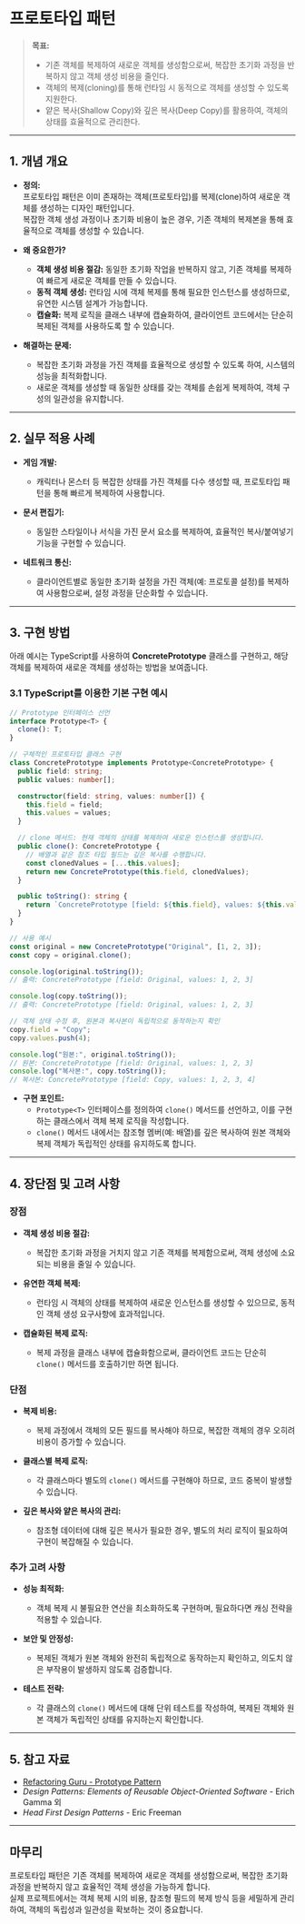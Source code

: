 # 프로토타입 패턴

> **목표:**  
> - 기존 객체를 복제하여 새로운 객체를 생성함으로써, 복잡한 초기화 과정을 반복하지 않고 객체 생성 비용을 줄인다.  
> - 객체의 복제(cloning)를 통해 런타임 시 동적으로 객체를 생성할 수 있도록 지원한다.  
> - 얕은 복사(Shallow Copy)와 깊은 복사(Deep Copy)를 활용하여, 객체의 상태를 효율적으로 관리한다.

---

## 1. 개념 개요

- **정의:**  
  프로토타입 패턴은 이미 존재하는 객체(프로토타입)를 복제(clone)하여 새로운 객체를 생성하는 디자인 패턴입니다.  
  복잡한 객체 생성 과정이나 초기화 비용이 높은 경우, 기존 객체의 복제본을 통해 효율적으로 객체를 생성할 수 있습니다.

- **왜 중요한가?**  
  - **객체 생성 비용 절감:** 동일한 초기화 작업을 반복하지 않고, 기존 객체를 복제하여 빠르게 새로운 객체를 만들 수 있습니다.  
  - **동적 객체 생성:** 런타임 시에 객체 복제를 통해 필요한 인스턴스를 생성하므로, 유연한 시스템 설계가 가능합니다.  
  - **캡슐화:** 복제 로직을 클래스 내부에 캡슐화하여, 클라이언트 코드에서는 단순히 복제된 객체를 사용하도록 할 수 있습니다.

- **해결하는 문제:**  
  - 복잡한 초기화 과정을 가진 객체를 효율적으로 생성할 수 있도록 하여, 시스템의 성능을 최적화합니다.  
  - 새로운 객체를 생성할 때 동일한 상태를 갖는 객체를 손쉽게 복제하여, 객체 구성의 일관성을 유지합니다.

---

## 2. 실무 적용 사례

- **게임 개발:**  
  - 캐릭터나 몬스터 등 복잡한 상태를 가진 객체를 다수 생성할 때, 프로토타입 패턴을 통해 빠르게 복제하여 사용합니다.

- **문서 편집기:**  
  - 동일한 스타일이나 서식을 가진 문서 요소를 복제하여, 효율적인 복사/붙여넣기 기능을 구현할 수 있습니다.

- **네트워크 통신:**  
  - 클라이언트별로 동일한 초기화 설정을 가진 객체(예: 프로토콜 설정)를 복제하여 사용함으로써, 설정 과정을 단순화할 수 있습니다.

---

## 3. 구현 방법

아래 예시는 TypeScript를 사용하여 **ConcretePrototype** 클래스를 구현하고, 해당 객체를 복제하여 새로운 객체를 생성하는 방법을 보여줍니다.

### 3.1 TypeScript를 이용한 기본 구현 예시

```typescript
// Prototype 인터페이스 선언
interface Prototype<T> {
  clone(): T;
}

// 구체적인 프로토타입 클래스 구현
class ConcretePrototype implements Prototype<ConcretePrototype> {
  public field: string;
  public values: number[];

  constructor(field: string, values: number[]) {
    this.field = field;
    this.values = values;
  }

  // clone 메서드: 현재 객체의 상태를 복제하여 새로운 인스턴스를 생성합니다.
  public clone(): ConcretePrototype {
    // 배열과 같은 참조 타입 필드는 깊은 복사를 수행합니다.
    const clonedValues = [...this.values];
    return new ConcretePrototype(this.field, clonedValues);
  }

  public toString(): string {
    return `ConcretePrototype [field: ${this.field}, values: ${this.values.join(", ")}]`;
  }
}

// 사용 예시
const original = new ConcretePrototype("Original", [1, 2, 3]);
const copy = original.clone();

console.log(original.toString());
// 출력: ConcretePrototype [field: Original, values: 1, 2, 3]

console.log(copy.toString());
// 출력: ConcretePrototype [field: Original, values: 1, 2, 3]

// 객체 상태 수정 후, 원본과 복사본이 독립적으로 동작하는지 확인
copy.field = "Copy";
copy.values.push(4);

console.log("원본:", original.toString());
// 원본: ConcretePrototype [field: Original, values: 1, 2, 3]
console.log("복사본:", copy.toString());
// 복사본: ConcretePrototype [field: Copy, values: 1, 2, 3, 4]
```

- **구현 포인트:**  
  - `Prototype<T>` 인터페이스를 정의하여 `clone()` 메서드를 선언하고, 이를 구현하는 클래스에서 객체 복제 로직을 작성합니다.  
  - `clone()` 메서드 내에서는 참조형 멤버(예: 배열)를 깊은 복사하여 원본 객체와 복제 객체가 독립적인 상태를 유지하도록 합니다.

---

## 4. 장단점 및 고려 사항

### 장점
- **객체 생성 비용 절감:**  
  - 복잡한 초기화 과정을 거치지 않고 기존 객체를 복제함으로써, 객체 생성에 소요되는 비용을 줄일 수 있습니다.
  
- **유연한 객체 복제:**  
  - 런타임 시 객체의 상태를 복제하여 새로운 인스턴스를 생성할 수 있으므로, 동적인 객체 생성 요구사항에 효과적입니다.
  
- **캡슐화된 복제 로직:**  
  - 복제 과정을 클래스 내부에 캡슐화함으로써, 클라이언트 코드는 단순히 `clone()` 메서드를 호출하기만 하면 됩니다.

### 단점
- **복제 비용:**  
  - 복제 과정에서 객체의 모든 필드를 복사해야 하므로, 복잡한 객체의 경우 오히려 비용이 증가할 수 있습니다.
  
- **클래스별 복제 로직:**  
  - 각 클래스마다 별도의 `clone()` 메서드를 구현해야 하므로, 코드 중복이 발생할 수 있습니다.
  
- **깊은 복사와 얕은 복사의 관리:**  
  - 참조형 데이터에 대해 깊은 복사가 필요한 경우, 별도의 처리 로직이 필요하여 구현이 복잡해질 수 있습니다.

### 추가 고려 사항
- **성능 최적화:**  
  - 객체 복제 시 불필요한 연산을 최소화하도록 구현하며, 필요하다면 캐싱 전략을 적용할 수 있습니다.
  
- **보안 및 안정성:**  
  - 복제된 객체가 원본 객체와 완전히 독립적으로 동작하는지 확인하고, 의도치 않은 부작용이 발생하지 않도록 검증합니다.
  
- **테스트 전략:**  
  - 각 클래스의 `clone()` 메서드에 대해 단위 테스트를 작성하여, 복제된 객체와 원본 객체가 독립적인 상태를 유지하는지 확인합니다.

---

## 5. 참고 자료

- [Refactoring Guru - Prototype Pattern](https://refactoring.guru/design-patterns/prototype)  
- _Design Patterns: Elements of Reusable Object-Oriented Software_ - Erich Gamma 외  
- _Head First Design Patterns_ - Eric Freeman

---

## 마무리

프로토타입 패턴은 기존 객체를 복제하여 새로운 객체를 생성함으로써, 복잡한 초기화 과정을 반복하지 않고 효율적인 객체 생성을 가능하게 합니다.  
실제 프로젝트에서는 객체 복제 시의 비용, 참조형 필드의 복제 방식 등을 세밀하게 관리하여, 객체의 독립성과 일관성을 확보하는 것이 중요합니다.